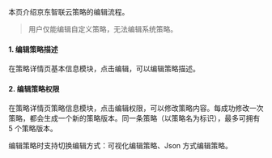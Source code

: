 本页介绍京东智联云策略的编辑流程。

> 用户仅能编辑自定义策略，无法编辑系统策略。

#### 1. 编辑策略描述

在策略详情页基本信息模块，点击编辑，可以编辑策略描述。

#### 2. 编辑策略权限

在策略详情页策略信息模块，点击编辑权限，可以修改策略内容。每成功修改一次策略，都会生成一个新的策略版本。同一条策略（以策略名为标识），最多可拥有 5 个策略版本。

编辑策略时支持切换编辑方式：可视化编辑策略、Json 方式编辑策略。

